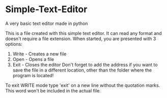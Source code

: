 # Simple-Text-Editor
A very basic text editor made in python

This is a file created with this simple text editor.
It can read any format and doesn't require a file extension.
When started, you are presented with 3 options:
1. Write - Creates a new file
2. Open - Opens a file
3. Exit - Closes the editor
Don't forget to add the address if you want to save the file in a different location, other than the folder where the program is located!

To exit WRITE mode type 'exit' on a new line without the quotation marks. This word won't be included in the actual file.
